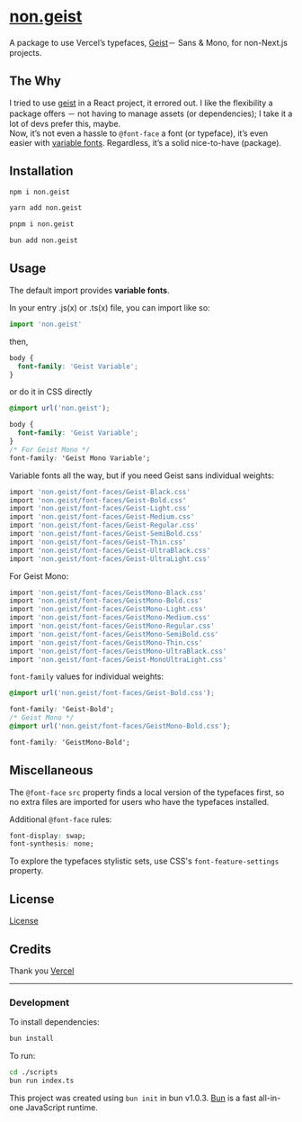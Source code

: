 # [non.geist](https://www.npmjs.com/package/non.geist)

A package to use Vercelʼs typefaces, [Geist](https://vercel.com/font)－ Sans & Mono, for non-Next.js projects.

## The Why

I tried to use [geist](https://www.npmjs.com/package/geist) in a React project, it errored out. I like the flexibility a package offers － not having to manage assets (or dependencies); I take it a lot of devs prefer this, maybe.<br/>Now, itʼs not even a hassle to `@font-face` a font (or typeface), itʼs even easier with [variable fonts](https://fonts.google.com/knowledge/introducing_type/introducing_variable_fonts). Regardless, itʼs a solid nice-to-have (package).

## Installation

```bash
npm i non.geist
```

```bash
yarn add non.geist
```

```bash
pnpm i non.geist
```

```bash
bun add non.geist
```

## Usage

The default import provides **variable fonts**.

In your entry .js(x) or .ts(x) file, you can import like so:

```js
import 'non.geist'
```

then,

```css
body {
  font-family: 'Geist Variable';
}
```

or do it in CSS directly

```css
@import url('non.geist');

body {
  font-family: 'Geist Variable';
}
/* For Geist Mono */
font-family: 'Geist Mono Variable';
```

Variable fonts all the way, but if you need Geist sans individual weights:

```bash
import 'non.geist/font-faces/Geist-Black.css'
import 'non.geist/font-faces/Geist-Bold.css'
import 'non.geist/font-faces/Geist-Light.css'
import 'non.geist/font-faces/Geist-Medium.css'
import 'non.geist/font-faces/Geist-Regular.css'
import 'non.geist/font-faces/Geist-SemiBold.css'
import 'non.geist/font-faces/Geist-Thin.css'
import 'non.geist/font-faces/Geist-UltraBlack.css'
import 'non.geist/font-faces/Geist-UltraLight.css'
```

For Geist Mono:

```bash
import 'non.geist/font-faces/GeistMono-Black.css'
import 'non.geist/font-faces/GeistMono-Bold.css'
import 'non.geist/font-faces/GeistMono-Light.css'
import 'non.geist/font-faces/GeistMono-Medium.css'
import 'non.geist/font-faces/GeistMono-Regular.css'
import 'non.geist/font-faces/GeistMono-SemiBold.css'
import 'non.geist/font-faces/GeistMono-Thin.css'
import 'non.geist/font-faces/GeistMono-UltraBlack.css'
import 'non.geist/font-faces/Geist-MonoUltraLight.css'
```

`font-family` values for individual weights:

```css
@import url('non.geist/font-faces/Geist-Bold.css');

font-family: 'Geist-Bold';
/* Geist Mono */
@import url('non.geist/font-faces/GeistMono-Bold.css');

font-family: 'GeistMono-Bold';
```

## Miscellaneous

The `@font-face` `src` property finds a local version of the typefaces first, so no extra files are imported for users who have the typefaces installed.

Additional `@font-face` rules:

```css
font-display: swap;
font-synthesis: none;
```

To explore the typefaces stylistic sets, use CSS's `font-feature-settings` property.

## License

[License](https://github.com/vercel/geist-font/blob/main/LICENSE.TXT)

## Credits

Thank you [Vercel](https://vercel.com/home)

---

### Development

To install dependencies:

```bash
bun install
```

To run:

```bash
cd ./scripts
bun run index.ts
```

This project was created using `bun init` in bun v1.0.3. [Bun](https://bun.sh) is a fast all-in-one JavaScript runtime.

```

```
